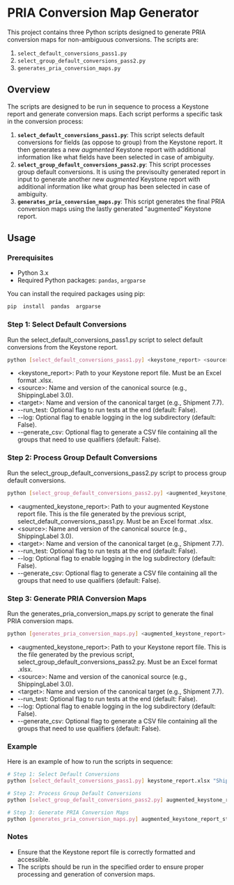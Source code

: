 
# PRIA Conversion Map Generator

This project contains three Python scripts designed to generate PRIA conversion maps for non-ambiguous conversions. The scripts are:
  
1.  `select_default_conversions_pass1.py`
2.  `select_group_default_conversions_pass2.py`
3.  `generates_pria_conversion_maps.py`

## Overview

The scripts are designed to be run in sequence to process a Keystone report and generate conversion maps. Each script performs a specific task in the conversion process:

1.  **`select_default_conversions_pass1.py`**: This script selects default conversions for fields (as oppose to group) from the Keystone report. It then generates a new *augmented* Keystone report with additional information like what fields have been selected in case of ambiguity.
2.  **`select_group_default_conversions_pass2.py`**: This script processes group default conversions. It is using the previsoulty generated report in input to generate another new *augmented* Keystone report with additional information like what group has been selected in case of ambiguity.
3.  **`generates_pria_conversion_maps.py`**: This script generates the final PRIA conversion maps using the lastly generated "augmented" Keystone report.

## Usage

### Prerequisites
- Python 3.x
- Required Python packages: `pandas`, `argparse`

You can install the required packages using pip:
```sh
pip  install  pandas  argparse
```

### Step 1: Select Default Conversions

Run the select_default_conversions_pass1.py script to select default conversions from the Keystone report.
```sh
python [select_default_conversions_pass1.py] <keystone_report> <source> <target> [--run_test] [--log]
```
- <keystone_report\>: Path to your Keystone report file. Must be an Excel format .xlsx.
- <source\>: Name and version of the canonical source (e.g., ShippingLabel 3.0).
- <target\>: Name and version of the canonical target (e.g., Shipment 7.7).
- -\-run_test: Optional flag to run tests at the end (default: False).
- -\-log: Optional flag to enable logging in the log subdirectory (default: False).
- -\-generate_csv: Optional flag to generate a CSV file containing all the groups that need to use qualifiers (default: False).

### Step 2: Process Group Default Conversions  

Run the select_group_default_conversions_pass2.py script to process group default conversions.
```sh
python [select_group_default_conversions_pass2.py] <augmented_keystone_report> <source> <target> [--run_test] [--log]
```
- <augmented_keystone_report\>: Path to your augmented Keystone report file. This is the file generated by the previous script, select_default_conversions_pass1.py. Must be an Excel format .xlsx.
-  <source\>: Name and version of the canonical source (e.g., ShippingLabel 3.0).
-  <target\>: Name and version of the canonical target (e.g., Shipment 7.7).
- -\-run_test: Optional flag to run tests at the end (default: False).
- -\-log: Optional flag to enable logging in the log subdirectory (default: False).
- -\-generate_csv: Optional flag to generate a CSV file containing all the groups that need to use qualifiers (default: False).

### Step 3: Generate PRIA Conversion Maps

Run the generates_pria_conversion_maps.py script to generate the final PRIA conversion maps.
```sh
python [generates_pria_conversion_maps.py] <augmented_keystone_report> <source> <target> [--run_test] [--log] [--generate_csv]
```
-  <augmented_keystone_report\>: Path to your Keystone report file. This is the file generated by the previous script, select_group_default_conversions_pass2.py. Must be an Excel format .xlsx.
-  <source\>: Name and version of the canonical source (e.g., ShippingLabel 3.0).
-  <target\>: Name and version of the canonical target (e.g., Shipment 7.7).
- -\-run_test: Optional flag to run tests at the end (default: False).
- -\-log: Optional flag to enable logging in the log subdirectory (default: False).
- -\-generate_csv: Optional flag to generate a CSV file containing all the groups that need to use qualifiers (default: False).

### Example

Here is an example of how to run the scripts in sequence:
```sh
# Step 1: Select Default Conversions
python [select_default_conversions_pass1.py] keystone_report.xlsx "ShippingLabel 3.0"  "Shipment 7.7" --run_test --log --generate_csv

# Step 2: Process Group Default Conversions
python [select_group_default_conversions_pass2.py] augmented_keystone_report_step1.xlsx "ShippingLabel 3.0"  "Shipment 7.7" --run_test --log --generate_csv

# Step 3: Generate PRIA Conversion Maps
python [generates_pria_conversion_maps.py] augmented_keystone_report_step2.xlsx "ShippingLabel 3.0"  "Shipment 7.7" --run_test --log --generate_csv
```
### Notes
- Ensure that the Keystone report file is correctly formatted and accessible.
- The scripts should be run in the specified order to ensure proper processing and generation of conversion maps.